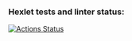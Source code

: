 ### Hexlet tests and linter status:
[![Actions Status](https://github.com/gjoobis/frontend-project-44/workflows/hexlet-check/badge.svg)](https://github.com/gjoobis/frontend-project-44/actions)